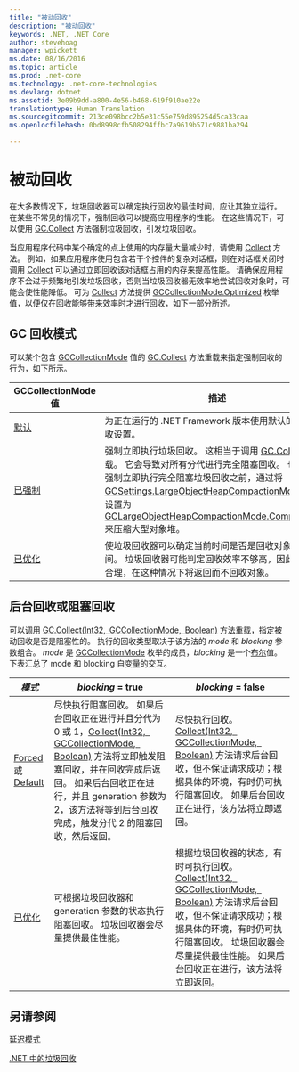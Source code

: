 ```yaml
---
title: "被动回收"
description: "被动回收"
keywords: .NET, .NET Core
author: stevehoag
manager: wpickett
ms.date: 08/16/2016
ms.topic: article
ms.prod: .net-core
ms.technology: .net-core-technologies
ms.devlang: dotnet
ms.assetid: 3e09b9dd-a800-4e56-b468-619f910ae22e
translationtype: Human Translation
ms.sourcegitcommit: 213ce098bcc2b5e31c55e759d895254d5ca33caa
ms.openlocfilehash: 0bd8998cfb508294ffbc7a9619b571c9881ba294

---
```


# <a name="induced-collections"></a>被动回收

在大多数情况下，垃圾回收器可以确定执行回收的最佳时间，应让其独立运行。 在某些不常见的情况下，强制回收可以提高应用程序的性能。 在这些情况下，可以使用 [GC.Collect](xref:System.GC.Collect) 方法强制垃圾回收，引发垃圾回收。 

当应用程序代码中某个确定的点上使用的内存量大量减少时，请使用 [Collect](xref:System.GC.Collect) 方法。 例如，如果应用程序使用包含若干个控件的复杂对话框，则在对话框关闭时调用 [Collect](xref:System.GC.Collect) 可以通过立即回收该对话框占用的内存来提高性能。 请确保应用程序不会过于频繁地引发垃圾回收，否则当垃圾回收器无效率地尝试回收对象时，可能会使性能降低。 可为 [Collect](xref:System.GC.Collect) 方法提供 [GCCollectionMode.Optimized](xref:System.GCCollectionMode.Optimized) 枚举值，以便仅在回收能够带来效率时才进行回收，如下一部分所述。

## <a name="gc-collection-mode"></a>GC 回收模式

可以某个包含 [GCCollectionMode](xref:System.GCCollectionMode) 值的 [GC.Collect](xref:System.GC.Collect) 方法重载来指定强制回收的行为，如下所示。

GCCollectionMode 值 | 描述
---------------------- | ----------- 
[默认](xref:System.GCCollectionMode.Default) | 为正在运行的 .NET Framework 版本使用默认的垃圾回收设置。
[已强制](xref:System.GCCollectionMode.Forced) | 强制立即执行垃圾回收。 这相当于调用 [GC.Collect()](xref:System.GC.Collect) 重载。 它会导致对所有分代进行完全阻塞回收。 也可以在强制立即执行完全阻塞垃圾回收之前，通过将 [GCSettings.LargeObjectHeapCompactionMode](xref:System.Runtime.GCSettings.LargeObjectHeapCompactionMode) 属性设置为 [GCLargeObjectHeapCompactionMode.CompactOnce](xref:System.Runtime.GCLargeObjectHeapCompactionMode.CompactOnce) 来压缩大型对象堆。 
[已优化](xref:System.GCCollectionMode.Optimized) | 使垃圾回收器可以确定当前时间是否是回收对象的最佳时间。 垃圾回收器可能判定回收效率不够高，因此回收不合理，在这种情况下将返回而不回收对象。
 
## <a name="background-or-blocking-collections"></a>后台回收或阻塞回收

可以调用 [GC.Collect(Int32, GCCollectionMode, Boolean)](xref:System.GC.Collect(System.Int32,System.GCCollectionMode,System.Boolean)) 方法重载，指定被动回收是否是阻塞性的。 执行的回收类型取决于该方法的 *mode* 和 *blocking* 参数组合。 *mode* 是 [GCCollectionMode](xref:System.GCCollectionMode) 枚举的成员，*blocking* 是一个[布尔](xref:System.Boolean)值。 下表汇总了 mode 和 blocking 自变量的交互。 

*模式* | *blocking* = true | *blocking* = false
------ | ----------------- | ------------------
[Forced](xref:System.GCCollectionMode.Forced) 或 [Default](xref:System.GCCollectionMode.Default) | 尽快执行阻塞回收。 如果后台回收正在进行并且分代为 0 或 1，[Collect(Int32, GCCollectionMode, Boolean)](xref:System.GC.Collect(System.Int32,System.GCCollectionMode,System.Boolean)) 方法将立即触发阻塞回收，并在回收完成后返回。 如果后台回收正在进行，并且 generation 参数为 2，该方法将等到后台回收完成，触发分代 2 的阻塞回收，然后返回。 | 尽快执行回收。 [Collect(Int32, GCCollectionMode, Boolean)](xref:System.GC.Collect(System.Int32,System.GCCollectionMode,System.Boolean)) 方法请求后台回收，但不保证请求成功；根据具体的环境，有时仍可执行阻塞回收。 如果后台回收正在进行，该方法将立即返回。 
[已优化](xref:System.GCCollectionMode.Optimized) | 可根据垃圾回收器和 generation 参数的状态执行阻塞回收。 垃圾回收器会尽量提供最佳性能。 | 根据垃圾回收器的状态，有时可执行回收。 [Collect(Int32, GCCollectionMode, Boolean)](xref:System.GC.Collect(System.Int32,System.GCCollectionMode,System.Boolean)) 方法请求后台回收，但不保证请求成功；根据具体的环境，有时仍可执行阻塞回收。 垃圾回收器会尽量提供最佳性能。 如果后台回收正在进行，该方法将立即返回。 
 
## <a name="see-also"></a>另请参阅

[延迟模式](latency.md)

[.NET 中的垃圾回收](index.md)



<!--HONumber=Nov16_HO3-->


